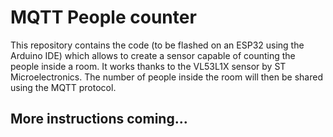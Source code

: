 # MQTT People counter
This repository contains the code (to be flashed on an ESP32 using the Arduino IDE) which allows to create a sensor capable of counting the people inside a room. It works thanks to the VL53L1X sensor by ST Microelectronics. The number of people inside the room will then be shared using the MQTT protocol.

## More instructions coming...
